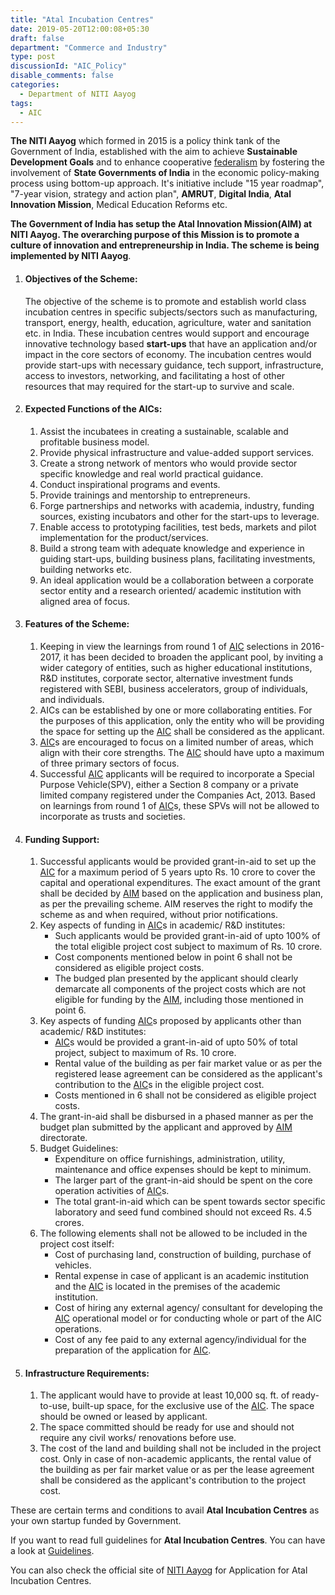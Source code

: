 ```yaml
---
title: "Atal Incubation Centres"
date: 2019-05-20T12:00:08+05:30
draft: false
department: "Commerce and Industry"
type: post
discussionId: "AIC_Policy"
disable_comments: false
categories:
  - Department of NITI Aayog
tags:
  - AIC
---
```


**The NITI Aayog** which formed in 2015 is a policy think tank of the Government of India, established with the aim to achieve **Sustainable Development Goals** and to enhance cooperative [federalism](https://en.wikipedia.org/wiki/Federalism "Federalism is the mixed or compound mode of government, combining a general government with regional governments in a single political system") by fostering the involvement of **State Governments of India** in the economic policy-making process using bottom-up approach. It's initiative include "15 year roadmap", "7-year vision, strategy and action plan", **AMRUT**, **Digital India**, **Atal Innovation Mission**, Medical Education Reforms etc.

**The Government of India has setup the Atal Innovation Mission(AIM) at NITI Aayog. The overarching purpose of this Mission is to promote a culture of innovation and entrepreneurship in India. The scheme is being implemented by NITI Aayog**.

1.  #### Objectives of the Scheme:

    The objective of the scheme is to promote and establish world class incubation centres in specific subjects/sectors such as manufacturing, transport, energy, health, education, agriculture, water and sanitation etc. in India. These incubation centres would support and encourage innovative technology based **start-ups** that have an application and/or impact in the core sectors of economy. The incubation centres would provide start-ups with necessary guidance, tech support, infrastructure, access to investors, networking, and facilitating a host of other resources that may required for the start-up to survive and scale.

2.  #### Expected Functions of the AICs:

    1. Assist the incubatees in creating a sustainable, scalable and profitable business model.
    2. Provide physical infrastructure and value-added support services.
    3. Create a strong network of mentors who would provide sector specific knowledge and real world practical guidance.
    4. Conduct inspirational programs and events.
    5. Provide trainings and mentorship to entrepreneurs.
    6. Forge partnerships and networks with academia, industry, funding sources, existing incubators and other for the start-ups to leverage.
    7. Enable access to prototyping facilities, test beds, markets and pilot implementation for the product/services.
    8. Build a strong team with adequate knowledge and experience in guiding start-ups, building business plans, facilitating investments, building networks etc.
    9. An ideal application would be a collaboration between a corporate sector entity and a research oriented/ academic institution with aligned area of focus.

3.  #### Features of the Scheme:

    1. Keeping in view the learnings from round 1 of [AIC](http://www.aim.gov.in/atal-incubation-centres.php "Atal Incubation Centres") selections in 2016-2017, it has been decided to broaden the applicant pool, by inviting a wider category of entities, such as higher educational institutions, R&D institutes, corporate sector, alternative investment funds registered with SEBI, business accelerators, group of individuals, and individuals.
    2. AICs can be established by one or more collaborating entities. For the purposes of this application, only the entity who will be providing the space for setting up the [AIC](http://www.aim.gov.in/atal-incubation-centres.php "Atal Incubation Centres") shall be considered as the applicant.
    3. [AIC](http://www.aim.gov.in/atal-incubation-centres.php "Atal Incubation Centres")s are encouraged to focus on a limited number of areas, which align with their core strengths. The [AIC](http://www.aim.gov.in/atal-incubation-centres.php "Atal Incubation Centres") should have upto a maximum of three primary sectors of focus.
    4. Successful [AIC](http://www.aim.gov.in/atal-incubation-centres.php "Atal Incubation Centres") applicants will be required to incorporate a Special Purpose Vehicle(SPV), either a Section 8 company or a private limited company registered under the Companies Act, 2013. Based on learnings from round 1 of [AIC](http://www.aim.gov.in/atal-incubation-centres.php "Atal Incubation Centres")s, these SPVs will not be allowed to incorporate as trusts and societies.

4.  #### Funding Support:

    1. Successful applicants would be provided grant-in-aid to set up the [AIC](http://www.aim.gov.in/atal-incubation-centres.php "Atal Incubation Centres") for a maximum period of 5 years upto Rs. 10 crore to cover the capital and operational expenditures. The exact amount of the grant shall be decided by [AIM](https://niti.gov.in/content/atal-innovation-mission-aim "Atal Innovation Mission") based on the application and business plan, as per the prevailing scheme. AIM reserves the right to modify the scheme as and when required, without prior notifications.
    2. Key aspects of funding in [AIC](http://www.aim.gov.in/atal-incubation-centres.php "Atal Incubation Centres")s in academic/ R&D institutes:
       * Such applicants would be provided grant-in-aid of upto 100% of the total eligible project cost subject to maximum of Rs. 10 crore.
       * Cost components mentioned below in point 6 shall not be considered as eligible project costs.
       * The budged plan presented by the applicant should clearly demarcate all components of the project costs which are not eligible for funding by the [AIM](https://niti.gov.in/content/atal-innovation-mission-aim "Atal Innovation Mission"), including those mentioned in point 6.
    3. Key aspects of funding [AIC](http://www.aim.gov.in/atal-incubation-centres.php "Atal Incubation Centres")s proposed by applicants other than academic/ R&D institutes:
       * [AIC](http://www.aim.gov.in/atal-incubation-centres.php "Atal Incubation Centres")s would be provided a grant-in-aid of upto 50% of total project, subject to maximum of Rs. 10 crore.
       * Rental value of the building as per fair market value or as per the registered lease agreement can be considered as the applicant's contribution to the [AIC](http://www.aim.gov.in/atal-incubation-centres.php "Atal Incubation Centres")s in the eligible project cost.
       * Costs mentioned in 6 shall not be considered as eligible project costs.
    4. The grant-in-aid shall be disbursed in a phased manner as per the budget plan submitted by the applicant and approved by [AIM](https://niti.gov.in/content/atal-innovation-mission-aim "Atal Innovation Mission") directorate.
    5. Budget Guidelines:
       * Expenditure on office furnishings, administration, utility, maintenance and office expenses should be kept to minimum.
       * The larger part of the grant-in-aid should be spent on the core operation activities of [AIC](http://www.aim.gov.in/atal-incubation-centres.php "Atal Incubation Centres")s.
       * The total grant-in-aid which can be spent towards sector specific laboratory and seed fund combined should not exceed Rs. 4.5 crores.
    6. The following elements shall not be allowed to be included in the project cost itself:
         * Cost of purchasing land, construction of building, purchase of vehicles.
         * Rental expense in case of applicant is an academic institution and the [AIC](http://www.aim.gov.in/atal-incubation-centres.php "Atal Incubation Centres") is located in the premises of the academic institution.
         * Cost of hiring any external agency/ consultant for developing the [AIC](http://www.aim.gov.in/atal-incubation-centres.php "Atal Incubation Centres") operational model or for conducting whole or part of the AIC operations.
         * Cost of any fee paid to any external agency/individual for the preparation of the application for [AIC](http://www.aim.gov.in/atal-incubation-centres.php "Atal Incubation Centres").

5.  #### Infrastructure Requirements:

    1. The applicant would have to provide at least 10,000 sq. ft. of ready-to-use, built-up space, for the exclusive use of the [AIC](http://www.aim.gov.in/atal-incubation-centres.php "Atal Incubation Centres"). The space should be owned or leased by applicant.
    2. The space committed should be ready for use and should not require any civil works/ renovations before use.
    3. The cost of the land and building shall not be included in the project cost. Only in case of non-academic applicants, the rental value of the building as per fair market value or as per the lease agreement shall be considered as the applicant's contribution to the project cost.

These are certain terms and conditions to avail **Atal Incubation Centres** as your own startup funded by Government.

If you want to read full guidelines for **Atal Incubation Centres**. You can have a look at [Guidelines][1].

You can also check the official site of [NITI Aayog][2] for Application for Atal Incubation Centres.

[1]: https://s3.ap-south-1.amazonaws.com/thepolicy/policyFiles/AIC_Guidelines_2017.pdf
[2]: https://niti.gov.in/content/atal-innovation-mission-aim
